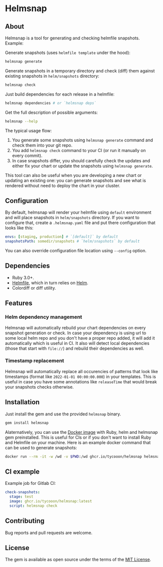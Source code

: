 # Helmsnap

## About

Helmsnap is a tool for generating and checking helmfile snapshots. Example:

Generate snapshots (uses `helmfile template` under the hood):

```sh
helmsnap generate
```

Generate snapshots in a temporary directory and check (diff) them against existing snapshots in `helm/snapshots` directory:

```sh
helmsnap check
```

Just build dependencies for each release in a helmfile:

```sh
helmsnap dependencies # or `helmsnap deps`
```

Get the full description of possible arguments:

```sh
helmsnap --help
```

The typical usage flow:

1. You generate some snapshots using `helmsnap generate` command and check them into your git repo.
2. You add `helmsnap check` command to your CI (or run it manually on every commit).
3. In case snapshots differ, you should carefully check the updates and either fix your chart or update the snapshots using `helmsnap generate`.

This tool can also be useful when you are developing a new chart or updating an existing one: you can generate snapshots and see what is rendered without need to deploy the chart in your cluster.

## Configuration

By default, helmsnap will render your helmfile using `default` environment and will place snapshots in `helm/snapshots` directory. If you want to configure that, create a `.helmsnap.yaml` file and put there configuration that looks like this:

```yaml
envs: [staging, production] # `[default]` by default
snapshotsPath: somedir/snapshots # `helm/snapshots` by default
```

You can also override configuration file location using `--config` option.

## Dependencies

- Ruby 3.0+.
- [Helmfile](https://github.com/roboll/helmfile), which in turn relies on [Helm](https://github.com/helm/helm).
- Colordiff or diff utility.

## Features

### Helm dependency management

Helmsnap will automatically rebuild your chart dependencies on every snapshot generation or check. In case your dependency is using url to some local helm repo and you don't have a proper repo added, it will add it automatically which is useful in CI. It also will detect local dependencies (those that start with `file://`) and rebuild their dependencies as well.

### Timestamp replacement

Helmsnap will automatically replace all occurencies of patterns that look like timestamps (format like `2022-01-01 00:00:00.000`) in your templates. This is useful in case you have some annotations like `releaseTime` that would break your snapshots checks otherwise.

## Installation

Just install the gem and use the provided `helmsnap` binary.

```sh
gem install helmsnap
```

Alaternatively, you can use the [Docker image](https://github.com/tycooon/helmsnap/pkgs/container/helmsnap) with Ruby, helm and helmsnap gem preinstalled. This is useful for CIs or if you don't want to install Ruby and Helmfile on your machine. Here is an example docker command that can be used to generate snapshots:

```sh
docker run --rm -it -w /wd -v $PWD:/wd ghcr.io/tycooon/helmsnap helmsnap generate
```

## CI example

Example job for Gitlab CI:

```yaml
check-snapshots:
  stage: test
  image: ghcr.io/tycooon/helmsnap:latest
  script: helmsnap check
```

## Contributing

Bug reports and pull requests are welcome.

## License

The gem is available as open source under the terms of the [MIT License](https://opensource.org/licenses/MIT).
